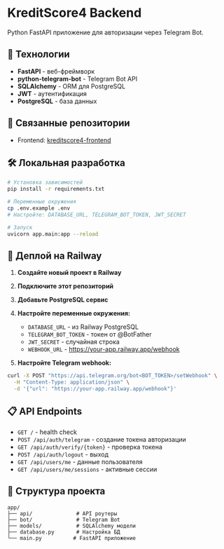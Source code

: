 # KreditScore4 Backend

Python FastAPI приложение для авторизации через Telegram Bot.

## 🚀 Технологии

- **FastAPI** - веб-фреймворк
- **python-telegram-bot** - Telegram Bot API
- **SQLAlchemy** - ORM для PostgreSQL
- **JWT** - аутентификация
- **PostgreSQL** - база данных

## 🔗 Связанные репозитории

- Frontend: [kreditscore4-frontend](../kreditscore4-frontend)

## 🛠 Локальная разработка

```bash
# Установка зависимостей
pip install -r requirements.txt

# Переменные окружения
cp .env.example .env
# Настройте: DATABASE_URL, TELEGRAM_BOT_TOKEN, JWT_SECRET

# Запуск
uvicorn app.main:app --reload
```

## 🚂 Деплой на Railway

1. **Создайте новый проект в Railway**
2. **Подключите этот репозиторий**
3. **Добавьте PostgreSQL сервис**
4. **Настройте переменные окружения:**
   - `DATABASE_URL` - из Railway PostgreSQL
   - `TELEGRAM_BOT_TOKEN` - токен от @BotFather
   - `JWT_SECRET` - случайная строка
   - `WEBHOOK_URL` - https://your-app.railway.app/webhook

5. **Настройте Telegram webhook:**
```bash
curl -X POST "https://api.telegram.org/bot<BOT_TOKEN>/setWebhook" \
  -H "Content-Type: application/json" \
  -d '{"url": "https://your-app.railway.app/webhook"}'
```

## 📋 API Endpoints

- `GET /` - health check
- `POST /api/auth/telegram` - создание токена авторизации
- `GET /api/auth/verify/{token}` - проверка токена
- `POST /api/auth/logout` - выход
- `GET /api/users/me` - данные пользователя
- `GET /api/users/me/sessions` - активные сессии

## 🔧 Структура проекта

```
app/
├── api/              # API роутеры
├── bot/              # Telegram Bot
├── models/           # SQLAlchemy модели
├── database.py       # Настройка БД
└── main.py          # FastAPI приложение
```
